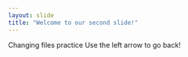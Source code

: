 ```yaml
---
layout: slide
title: "Welcome to our second slide!"
---
```

Changing files practice
Use the left arrow to go back!
